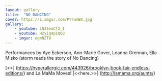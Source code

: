 ```yaml
---
layout: gallery
title:  "NO DANCING"
cover: https://i.imgur.com/PYrwnBK.jpg
gallery:
    - youtube: iNJSeaCf2_I
    - youtube: H2yiq4pIQQQ
    - imgur: egmNZTB
---
```


Performances by Aye Eckerson, Ann-Marie Gover, Leanna Grennan, Ella Misko (storm reads the story of No Dancing)

[<<Read the performance announcements for Brooklyn Art Book Festival here>>] (https://hyperallergic.com/443926/brooklyn-book-fair-endless-editions/) and La MaMa Moves! [<<here.>>] (http://lamama.org/aunts/)
